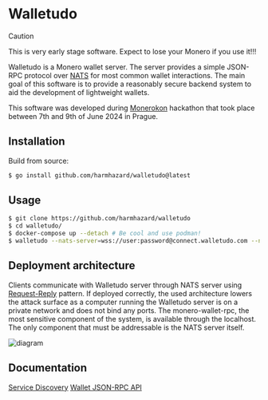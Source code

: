 # Walletudo

> [!CAUTION]
> This is very early stage software. Expect to lose your Monero if you use it!!!

Walletudo is a Monero wallet server. The server provides a simple JSON-RPC protocol over [NATS](https://nats.io)
for most common wallet interactions. The main goal of this software is to provide a reasonably secure backend system to aid the development of lightweight
wallets.

This software was developed during [Monerokon](https://monerokon.org) hackathon that took place between 7th and 9th of
June 2024 in Prague.

## Installation

Build from source:

```bash
$ go install github.com/harmhazard/walletudo@latest
```

## Usage

```bash
$ git clone https://github.com/harmhazard/walletudo
$ cd walletudo/
$ docker-compose up --detach # Be cool and use podman!
$ walletudo --nats-server=wss://user:password@connect.walletudo.com --nats-rpc-subject=wallets.demo1.rpc --nats-discovery-subject "wallets.discover"
```

## Deployment architecture

Clients communicate with Walletudo server through NATS server using [Request-Reply](https://docs.nats.io/nats-concepts/core-nats/reqreply) pattern.
If deployed correctly, the used architecture lowers the attack surface as a computer running the Walletudo server is
on a private network and does not bind any ports. The monero-wallet-rpc, the most sensitive component of the system, is available through the localhost.
The only component that must be addressable is the NATS server itself.

![diagram](https://github.com/harmhazard/walletudo/assets/130958180/3db8f1e0-2ecb-4d85-84d5-8179bfbad11c "Walletudo architecture")

## Documentation

[Service Discovery](docs/ServiceDiscovery.md)
[Wallet JSON-RPC API](docs/WalletAPI.md)
